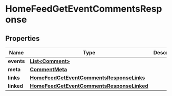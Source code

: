 

# HomeFeedGetEventCommentsResponse


## Properties

| Name | Type | Description | Notes |
|------------ | ------------- | ------------- | -------------|
|**events** | [**List&lt;Comment&gt;**](Comment.md) |  |  [optional] |
|**meta** | [**CommentMeta**](CommentMeta.md) |  |  [optional] |
|**links** | [**HomeFeedGetEventCommentsResponseLinks**](HomeFeedGetEventCommentsResponseLinks.md) |  |  [optional] |
|**linked** | [**HomeFeedGetEventCommentsResponseLinked**](HomeFeedGetEventCommentsResponseLinked.md) |  |  [optional] |



